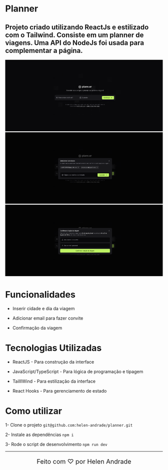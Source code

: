 # Planner

## Projeto criado utilizando ReactJs e estilizado com o Tailwind. Consiste em um planner de viagens. Uma API do NodeJs foi usada para complementar a página.

<div align="center">
  <img src="./src/assets/1.png">
  <img src="./src/assets/2.png">
  <img src="./src/assets/3.png">
</div>

# Funcionalidades

* Inserir cidade e dia da viagem

* Adicionar email para fazer convite

* Confirmação da viagem
  
# Tecnologias Utilizadas

* ReactJS - Para construção da interface

* JavaScript/TypeScript - Para lógica de programação e tipagem 

* TailllWind - Para estilização da interface

* React Hooks - Para gerenciamento de estado

# Como utilizar

1- Clone o projeto
`git@github.com:helen-andrade/planner.git`

2- Instale as dependências
`npm i`

3- Rode o script de desenvolvimento
`npm run dev`

---

<div align="center">
  <p style="font-size: 20px;">Feito com ♡ por Helen Andrade</p>
</div>
